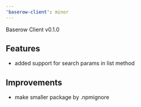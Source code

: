 ```yaml
---
'baserow-client': minor
---
```


Baserow Client v0.1.0

## Features

- added support for search params in list method

## Improvements

- make smaller package by .npmignore
